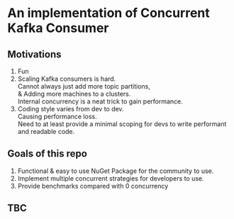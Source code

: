 # An implementation of Concurrent Kafka Consumer

## Motivations
1. Fun
2. Scaling Kafka consumers is hard.  
		Cannot always just add more topic partitions,  
		& Adding more machines to a clusters.  
		Internal concurrency is a neat trick to gain performance.
3. Coding style varies from dev to dev.  
		Causing performance loss.  
		Need to at least provide a minimal scoping for devs to write
		performant and readable code.

## Goals of this repo

1. Functional & easy to use NuGet Package for the community to use.
2. Implement multiple concurrent strategies for developers to use.
3. Provide benchmarks compared with 0 concurrency


## TBC
